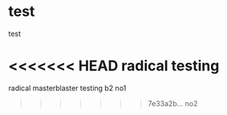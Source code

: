# test
test

<<<<<<< HEAD
radical testing
=======
radical masterblaster testing b2 no1
>>>>>>> 7e33a2b... no2
